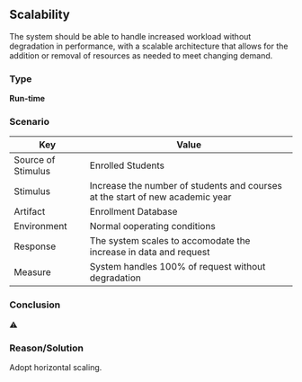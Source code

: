 ## Scalability

The system should be able to handle increased workload without degradation in performance, with a scalable architecture that allows for the addition or removal of resources as needed to meet changing demand.

### Type
**Run-time**

### Scenario

| Key                | Value |
|--------------------|-------|
| Source of Stimulus | Enrolled Students |
| Stimulus           | Increase the number of students and courses at the start of new academic year |
| Artifact           | Enrollment Database |
| Environment        | Normal ooperating conditions |
| Response           | The system scales to accomodate the increase in data and request |
| Measure            | System handles 100% of request without degradation |

### Conclusion
⚠️

### Reason/Solution
Adopt horizontal scaling.
